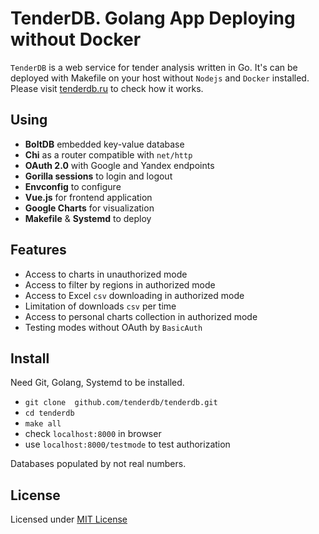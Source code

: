 # TenderDB. Golang App Deploying without Docker

`TenderDB` is a web service for tender analysis written in Go. It's can be deployed with Makefile on your host without `Nodejs` and `Docker` installed. Please visit [tenderdb.ru](https://tenderdb.ru) to check how it works. 

## Using

* **BoltDB** embedded key-value database
* **Chi** as a router compatible with `net/http`
* **OAuth 2.0** with Google and Yandex endpoints  
* **Gorilla sessions** to login and logout
* **Envconfig** to configure
* **Vue.js** for frontend application
* **Google Charts** for visualization  
* **Makefile** & **Systemd** to deploy  

## Features

* Access to charts in unauthorized mode
* Access to filter by regions in authorized mode 
* Access to Excel `csv` downloading in authorized mode  
* Limitation of downloads `csv` per time
* Access to personal charts collection in authorized mode 
* Testing modes without OAuth by `BasicAuth` 

## Install

Need Git, Golang, Systemd to be installed.

* `git clone  github.com/tenderdb/tenderdb.git`
* `cd tenderdb`
* `make all`
* check `localhost:8000` in browser
* use `localhost:8000/testmode` to test authorization

Databases populated by not real numbers.

## License
Licensed under [MIT License](./LICENSE)

